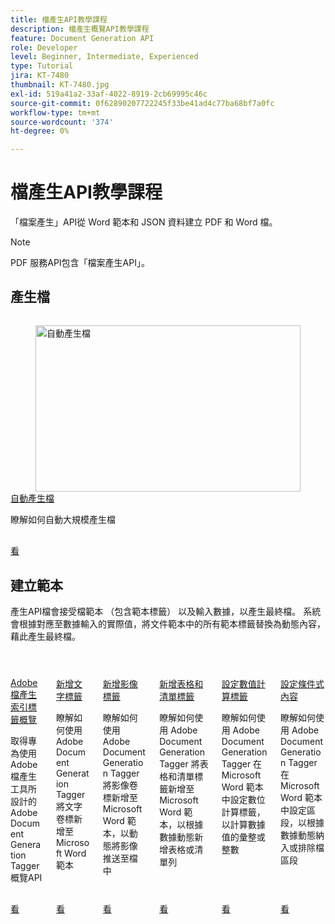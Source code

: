 ```yaml
---
title: 檔產生API教學課程
description: 檔產生概覽API教學課程
feature: Document Generation API
role: Developer
level: Beginner, Intermediate, Experienced
type: Tutorial
jira: KT-7480
thumbnail: KT-7480.jpg
exl-id: 519a41a2-33af-4022-8919-2cb69995c46c
source-git-commit: 0f62890207722245f33be41ad4c77ba68bf7a0fc
workflow-type: tm+mt
source-wordcount: '374'
ht-degree: 0%

---
```



# 檔產生API教學課程

「檔案產生」API從 Word 範本和 JSON 資料建立 PDF 和 Word 檔。

>[!NOTE]
>
>PDF 服務API包含「檔案產生API」。

## 產生檔

<!-- Comment -->
<!-- CARDS

* https://experienceleague.adobe.com/zh-hant/docs/acrobat-services-learn/tutorials/docgen/automate-doc-gen
  {target = _self}
  {title = Automate document generation}
  {description = Learn how to automatically generate documents at scale}
  {image = https://experienceleague.adobe.com/zh-hant/docs/acrobat-services-learn/tutorials/docgen/media_120e532325e3fdc7f559ad9b446d9ec08c1e239a1.png?width=400&format=webply&optimize=medium}
  {cta = Watch}

-->
<!-- End Comment -->

<!-- START CARDS HTML - DO NOT MODIFY BY HAND -->
<div class="columns">
    <div class="column is-half-tablet is-half-desktop is-one-third-widescreen" aria-label="Automate document generation">
        <div class="card" style="height: 100%; display: flex; flex-direction: column; height: 100%;">
            <div class="card-image">
                <figure class="image x-is-16by9">
                    <a href="https://experienceleague.adobe.com/zh-hant/docs/acrobat-services-learn/tutorials/docgen/automate-doc-gen" title="自動產生檔" target="_self" rel="referrer">
                        <img class="is-bordered-r-small" src="https://experienceleague.adobe.com/zh-hant/docs/acrobat-services-learn/tutorials/docgen/media_120e532325e3fdc7f559ad9b446d9ec08c1e239a1.png?width=400&format=webply&optimize=medium" alt="自動產生檔"
                             style="width: 100%; aspect-ratio: 16 / 9; object-fit: cover; overflow: hidden; display: block; margin: auto;">
                    </a>
                </figure>
            </div>
            <div class="card-content is-padded-small" style="display: flex; flex-direction: column; flex-grow: 1; justify-content: space-between;">
                <div class="top-card-content">
                    <p class="headline is-size-6 has-text-weight-bold">
                        <a href="https://experienceleague.adobe.com/zh-hant/docs/acrobat-services-learn/tutorials/docgen/automate-doc-gen" target="_self" rel="referrer" title="自動產生檔">自動產生檔</a>
                    </p>
                    <p class="is-size-6">瞭解如何自動大規模產生檔</p>
                </div>
                <a href="https://experienceleague.adobe.com/zh-hant/docs/acrobat-services-learn/tutorials/docgen/automate-doc-gen" target="_self" rel="referrer" class="spectrum-Button spectrum-Button--outline spectrum-Button--primary spectrum-Button--sizeM" style="align-self: flex-start; margin-top: 1rem;">
                    <span class="spectrum-Button-label has-no-wrap has-text-weight-bold">看</span>
                </a>
            </div>
        </div>
    </div>
</div>
<!-- END CARDS HTML - DO NOT MODIFY BY HAND -->

## 建立範本

產生API檔會接受檔範本 （包含範本標籤） 以及輸入數據，以產生最終檔。 系統會根據對應至數據輸入的實際值，將文件範本中的所有範本標籤替換為動態內容，藉此產生最終檔。

<!-- START CARDS HTML - DO NOT MODIFY BY HAND -->
<div class="columns">
    <div class="column is-half-tablet is-half-desktop is-one-third-widescreen" aria-label="Overview of the Adobe Document Generation Tagger">
        <div class="card" style="height: 100%; display: flex; flex-direction: column; height: 100%;">
            <div class="card-image">
                <figure class="image x-is-16by9">
                    <a href="https://experienceleague.adobe.com/zh-hant/docs/acrobat-services-learn/tutorials/docgen/docgentemplates/taggeroverview" title="Adobe檔產生索引標籤概覽" target="_self" rel="referrer">
                        <img class="is-bordered-r-small" src="https://experienceleague.adobe.com/zh-hant/docs/acrobat-services-learn/tutorials/docgen/media_17b19864efffdb1f8c54017812c7de662e17bf163.png?width=400&format=webply&optimize=medium" alt="Adobe檔產生索引標籤概覽"
                             style="width: 100%; aspect-ratio: 16 / 9; object-fit: cover; overflow: hidden; display: block; margin: auto;">
                    </a>
                </figure>
            </div>
            <div class="card-content is-padded-small" style="display: flex; flex-direction: column; flex-grow: 1; justify-content: space-between;">
                <div class="top-card-content">
                    <p class="headline is-size-6 has-text-weight-bold">
                        <a href="https://experienceleague.adobe.com/zh-hant/docs/acrobat-services-learn/tutorials/docgen/docgentemplates/taggeroverview" target="_self" rel="referrer" title="Adobe檔產生索引標籤概覽">Adobe檔產生索引標籤概覽</a>
                    </p>
                    <p class="is-size-6">取得專為使用 Adobe 檔產生工具所設計的 Adobe Document Generation Tagger 概覽API</p>
                </div>
                <a href="https://experienceleague.adobe.com/zh-hant/docs/acrobat-services-learn/tutorials/docgen/docgentemplates/taggeroverview" target="_self" rel="referrer" class="spectrum-Button spectrum-Button--outline spectrum-Button--primary spectrum-Button--sizeM" style="align-self: flex-start; margin-top: 1rem;">
                    <span class="spectrum-Button-label has-no-wrap has-text-weight-bold">看</span>
                </a>
            </div>
        </div>
    </div>
    <div class="column is-half-tablet is-half-desktop is-one-third-widescreen" aria-label="Adding text tags">
        <div class="card" style="height: 100%; display: flex; flex-direction: column; height: 100%;">
            <div class="card-image">
                <figure class="image x-is-16by9">
                    <a href="https://experienceleague.adobe.com/zh-hant/docs/acrobat-services-learn/tutorials/docgen/docgentemplates/taggeraddtexttags" title="新增文字標籤" target="_self" rel="referrer">
                        <img class="is-bordered-r-small" src="https://experienceleague.adobe.com/zh-hant/docs/acrobat-services-learn/tutorials/docgen/media_113bb0b6c3dfa1329810d3afbba3498af82c6c875.png?width=400&format=webply&optimize=medium" alt="新增文字標籤"
                             style="width: 100%; aspect-ratio: 16 / 9; object-fit: cover; overflow: hidden; display: block; margin: auto;">
                    </a>
                </figure>
            </div>
            <div class="card-content is-padded-small" style="display: flex; flex-direction: column; flex-grow: 1; justify-content: space-between;">
                <div class="top-card-content">
                    <p class="headline is-size-6 has-text-weight-bold">
                        <a href="https://experienceleague.adobe.com/zh-hant/docs/acrobat-services-learn/tutorials/docgen/docgentemplates/taggeraddtexttags" target="_self" rel="referrer" title="新增文字標籤">新增文字標籤</a>
                    </p>
                    <p class="is-size-6">瞭解如何使用 Adobe Document Generation Tagger 將文字卷標新增至 Microsoft Word 範本</p>
                </div>
                <a href="https://experienceleague.adobe.com/zh-hant/docs/acrobat-services-learn/tutorials/docgen/docgentemplates/taggeraddtexttags" target="_self" rel="referrer" class="spectrum-Button spectrum-Button--outline spectrum-Button--primary spectrum-Button--sizeM" style="align-self: flex-start; margin-top: 1rem;">
                    <span class="spectrum-Button-label has-no-wrap has-text-weight-bold">看</span>
                </a>
            </div>
        </div>
    </div>
    <div class="column is-half-tablet is-half-desktop is-one-third-widescreen" aria-label="Adding image tags">
        <div class="card" style="height: 100%; display: flex; flex-direction: column; height: 100%;">
            <div class="card-image">
                <figure class="image x-is-16by9">
                    <a href="https://experienceleague.adobe.com/zh-hant/docs/acrobat-services-learn/tutorials/docgen/docgentemplates/taggeraddimagetags" title="新增影像標籤" target="_self" rel="referrer">
                        <img class="is-bordered-r-small" src="https://experienceleague.adobe.com/zh-hant/docs/acrobat-services-learn/tutorials/docgen/media_1095ed3adad9c9360bb3184dccc41a72a3da94edc.png?width=400&format=webply&optimize=medium" alt="新增影像標籤"
                             style="width: 100%; aspect-ratio: 16 / 9; object-fit: cover; overflow: hidden; display: block; margin: auto;">
                    </a>
                </figure>
            </div>
            <div class="card-content is-padded-small" style="display: flex; flex-direction: column; flex-grow: 1; justify-content: space-between;">
                <div class="top-card-content">
                    <p class="headline is-size-6 has-text-weight-bold">
                        <a href="https://experienceleague.adobe.com/zh-hant/docs/acrobat-services-learn/tutorials/docgen/docgentemplates/taggeraddimagetags" target="_self" rel="referrer" title="新增影像標籤">新增影像標籤</a>
                    </p>
                    <p class="is-size-6">瞭解如何使用 Adobe Document Generation Tagger 將影像卷標新增至 Microsoft Word 範本，以動態將影像推送至檔中</p>
                </div>
                <a href="https://experienceleague.adobe.com/zh-hant/docs/acrobat-services-learn/tutorials/docgen/docgentemplates/taggeraddimagetags" target="_self" rel="referrer" class="spectrum-Button spectrum-Button--outline spectrum-Button--primary spectrum-Button--sizeM" style="align-self: flex-start; margin-top: 1rem;">
                    <span class="spectrum-Button-label has-no-wrap has-text-weight-bold">看</span>
                </a>
            </div>
        </div>
    </div>
    <div class="column is-half-tablet is-half-desktop is-one-third-widescreen" aria-label="Adding tables and list tags">
        <div class="card" style="height: 100%; display: flex; flex-direction: column; height: 100%;">
            <div class="card-image">
                <figure class="image x-is-16by9">
                    <a href="https://experienceleague.adobe.com/zh-hant/docs/acrobat-services-learn/tutorials/docgen/docgentemplates/taggertables" title="新增表格和清單標籤" target="_self" rel="referrer">
                        <img class="is-bordered-r-small" src="https://experienceleague.adobe.com/zh-hant/docs/acrobat-services-learn/tutorials/docgen/media_1c2cc8e4bf3a85a977104a3d94073c37b93dcfdf9.png?width=400&format=webply&optimize=medium" alt="新增表格和清單標籤"
                             style="width: 100%; aspect-ratio: 16 / 9; object-fit: cover; overflow: hidden; display: block; margin: auto;">
                    </a>
                </figure>
            </div>
            <div class="card-content is-padded-small" style="display: flex; flex-direction: column; flex-grow: 1; justify-content: space-between;">
                <div class="top-card-content">
                    <p class="headline is-size-6 has-text-weight-bold">
                        <a href="https://experienceleague.adobe.com/zh-hant/docs/acrobat-services-learn/tutorials/docgen/docgentemplates/taggertables" target="_self" rel="referrer" title="新增表格和清單標籤">新增表格和清單標籤</a>
                    </p>
                    <p class="is-size-6">瞭解如何使用 Adobe Document Generation Tagger 將表格和清單標籤新增至 Microsoft Word 範本，以根據數據動態新增表格或清單列</p>
                </div>
                <a href="https://experienceleague.adobe.com/zh-hant/docs/acrobat-services-learn/tutorials/docgen/docgentemplates/taggertables" target="_self" rel="referrer" class="spectrum-Button spectrum-Button--outline spectrum-Button--primary spectrum-Button--sizeM" style="align-self: flex-start; margin-top: 1rem;">
                    <span class="spectrum-Button-label has-no-wrap has-text-weight-bold">看</span>
                </a>
            </div>
        </div>
    </div>
    <div class="column is-half-tablet is-half-desktop is-one-third-widescreen" aria-label="Setting numerical calculation tags">
        <div class="card" style="height: 100%; display: flex; flex-direction: column; height: 100%;">
            <div class="card-image">
                <figure class="image x-is-16by9">
                    <a href="https://experienceleague.adobe.com/zh-hant/docs/acrobat-services-learn/tutorials/docgen/docgentemplates/taggercalculations" title="設定數值計算標籤" target="_self" rel="referrer">
                        <img class="is-bordered-r-small" src="https://experienceleague.adobe.com/zh-hant/docs/acrobat-services-learn/tutorials/docgen/media_1a64d90689430bd8a1f7a272a66f006f0808ab6cf.png?width=400&format=webply&optimize=medium" alt="設定數值計算標籤"
                             style="width: 100%; aspect-ratio: 16 / 9; object-fit: cover; overflow: hidden; display: block; margin: auto;">
                    </a>
                </figure>
            </div>
            <div class="card-content is-padded-small" style="display: flex; flex-direction: column; flex-grow: 1; justify-content: space-between;">
                <div class="top-card-content">
                    <p class="headline is-size-6 has-text-weight-bold">
                        <a href="https://experienceleague.adobe.com/zh-hant/docs/acrobat-services-learn/tutorials/docgen/docgentemplates/taggercalculations" target="_self" rel="referrer" title="設定數值計算標籤">設定數值計算標籤</a>
                    </p>
                    <p class="is-size-6">瞭解如何使用 Adobe Document Generation Tagger 在 Microsoft Word 範本中設定數位計算標籤，以計算數據值的彙整或整數</p>
                </div>
                <a href="https://experienceleague.adobe.com/zh-hant/docs/acrobat-services-learn/tutorials/docgen/docgentemplates/taggercalculations" target="_self" rel="referrer" class="spectrum-Button spectrum-Button--outline spectrum-Button--primary spectrum-Button--sizeM" style="align-self: flex-start; margin-top: 1rem;">
                    <span class="spectrum-Button-label has-no-wrap has-text-weight-bold">看</span>
                </a>
            </div>
        </div>
    </div>
    <div class="column is-half-tablet is-half-desktop is-one-third-widescreen" aria-label="Setting conditional content">
        <div class="card" style="height: 100%; display: flex; flex-direction: column; height: 100%;">
            <div class="card-image">
                <figure class="image x-is-16by9">
                    <a href="https://experienceleague.adobe.com/zh-hant/docs/acrobat-services-learn/tutorials/docgen/docgentemplates/taggerconditional" title="設定條件式內容" target="_self" rel="referrer">
                        <img class="is-bordered-r-small" src="https://experienceleague.adobe.com/zh-hant/docs/acrobat-services-learn/tutorials/docgen/media_145cebc42cffee358ed1beffcd5015ecb595fc82a.png?width=400&format=webply&optimize=medium" alt="設定條件式內容"
                             style="width: 100%; aspect-ratio: 16 / 9; object-fit: cover; overflow: hidden; display: block; margin: auto;">
                    </a>
                </figure>
            </div>
            <div class="card-content is-padded-small" style="display: flex; flex-direction: column; flex-grow: 1; justify-content: space-between;">
                <div class="top-card-content">
                    <p class="headline is-size-6 has-text-weight-bold">
                        <a href="https://experienceleague.adobe.com/zh-hant/docs/acrobat-services-learn/tutorials/docgen/docgentemplates/taggerconditional" target="_self" rel="referrer" title="設定條件式內容">設定條件式內容</a>
                    </p>
                    <p class="is-size-6">瞭解如何使用 Adobe Document Generation Tagger 在 Microsoft Word 範本中設定區段，以根據數據動態納入或排除檔區段</p>
                </div>
                <a href="https://experienceleague.adobe.com/zh-hant/docs/acrobat-services-learn/tutorials/docgen/docgentemplates/taggerconditional" target="_self" rel="referrer" class="spectrum-Button spectrum-Button--outline spectrum-Button--primary spectrum-Button--sizeM" style="align-self: flex-start; margin-top: 1rem;">
                    <span class="spectrum-Button-label has-no-wrap has-text-weight-bold">看</span>
                </a>
            </div>
        </div>
    </div>
</div>
<!-- END CARDS HTML - DO NOT MODIFY BY HAND -->
